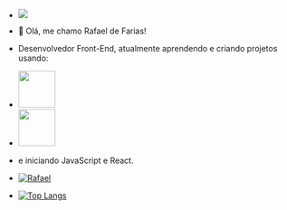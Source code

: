 - ![](https://komarev.com/ghpvc/?username=Dev-RafaelFarias)
- 👋 Olá, me chamo Rafael de Farias!
- Desenvolvedor Front-End, atualmente aprendendo e criando projetos usando:
-   <img width="65px" src="https://img.shields.io/badge/HTML5-E34F26?style=for-the-badge&logo=html5&logoColor=white">
-   <img width="65px" src="https://img.shields.io/badge/CSS3-1572B6?style=for-the-badge&logo=css3&logoColor=white">
-   e iniciando JavaScript e React.

-   [![Rafael](https://github-readme-stats.vercel.app/api?username=Dev-RafaelFarias)](https://github.com/anuraghazra/github-readme-stats)

-   [![Top Langs](https://github-readme-stats.vercel.app/api/top-langs/?username=Dev-RafaelFarias)](https://github.com/anuraghazra/github-readme-stats)
